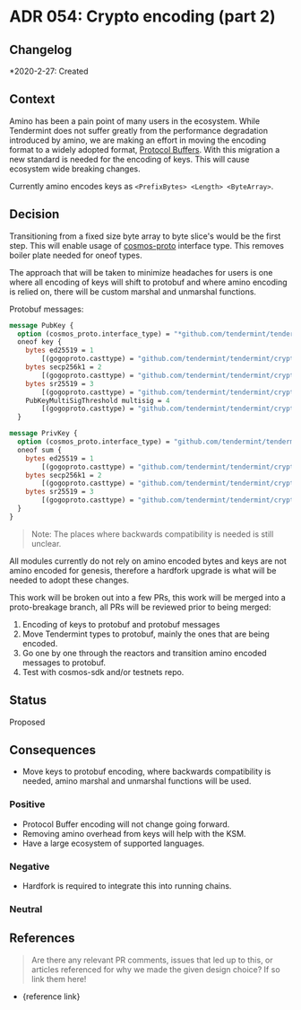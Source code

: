 # ADR 054: Crypto encoding (part 2)

## Changelog

\*2020-2-27: Created

## Context

Amino has been a pain point of many users in the ecosystem. While Tendermint does not suffer greatly from the performance degradation introduced by amino, we are making an effort in moving the encoding format to a widely adopted format, [Protocol Buffers](https://developers.google.com/protocol-buffers). With this migration a new standard is needed for the encoding of keys. This will cause ecosystem wide breaking changes.

Currently amino encodes keys as `<PrefixBytes> <Length> <ByteArray>`.

## Decision

Transitioning from a fixed size byte array to byte slice's would be the first step. This will enable usage of [cosmos-proto](https://github.com/regen-network/cosmos-proto) interface type. This removes boiler plate needed for oneof types.

The approach that will be taken to minimize headaches for users is one where all encoding of keys will shift to protobuf and where amino encoding is relied on, there will be custom marshal and unmarshal functions.

Protobuf messages:

```proto
message PubKey {
  option (cosmos_proto.interface_type) = "*github.com/tendermint/tendermint/crypto.PubKey";
  oneof key {
    bytes ed25519 = 1
        [(gogoproto.casttype) = "github.com/tendermint/tendermint/crypto/ed25519.PubKey"];
    bytes secp256k1 = 2
        [(gogoproto.casttype) = "github.com/tendermint/tendermint/crypto/secp256k1.PubKey"];
    bytes sr25519 = 3
        [(gogoproto.casttype) = "github.com/tendermint/tendermint/crypto/sr25519.PubKey"];
    PubKeyMultiSigThreshold multisig = 4
        [(gogoproto.casttype) = "github.com/tendermint/tendermint/crypto/multisig.PubKeyMultisigThreshold"];;
  }

message PrivKey {
  option (cosmos_proto.interface_type) = "github.com/tendermint/tendermint/crypto.PrivKey";
  oneof sum {
    bytes ed25519 = 1
        [(gogoproto.casttype) = "github.com/tendermint/tendermint/crypto/ed25519.PrivKey"];
    bytes secp256k1 = 2
        [(gogoproto.casttype) = "github.com/tendermint/tendermint/crypto/secp256k1.PrivKey"];
    bytes sr25519 = 3
        [(gogoproto.casttype) = "github.com/tendermint/tendermint/crypto/sr25519.PrivKey"];;
  }
}
```

> Note: The places where backwards compatibility is needed is still unclear.

All modules currently do not rely on amino encoded bytes and keys are not amino encoded for genesis, therefore a hardfork upgrade is what will be needed to adopt these changes.

This work will be broken out into a few PRs, this work will be merged into a proto-breakage branch, all PRs will be reviewed prior to being merged:

1. Encoding of keys to protobuf and protobuf messages
2. Move Tendermint types to protobuf, mainly the ones that are being encoded.
3. Go one by one through the reactors and transition amino encoded messages to protobuf.
4. Test with cosmos-sdk and/or testnets repo.

## Status

Proposed

## Consequences

- Move keys to protobuf encoding, where backwards compatibility is needed, amino marshal and unmarshal functions will be used.

### Positive

- Protocol Buffer encoding will not change going forward.
- Removing amino overhead from keys will help with the KSM.
- Have a large ecosystem of supported languages.

### Negative

- Hardfork is required to integrate this into running chains.

### Neutral

## References

> Are there any relevant PR comments, issues that led up to this, or articles referenced for why we made the given design choice? If so link them here!

- {reference link}
